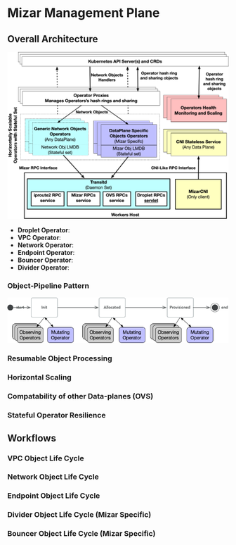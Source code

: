 
# Mizar Management Plane

## Overall Architecture

![Overall Architecture](./figures/management_plane.png)

* **Droplet Operator**:
* **VPC Operator**:
* **Network Operator**:
* **Endpoint Operator**:
* **Bouncer Operator**:
* **Divider Operator**:

### Object-Pipeline Pattern

![Object pipeline](./figures/object_pipeline.png)

### Resumable Object Processing

### Horizontal Scaling

### Compatability of other Data-planes (OVS)

### Stateful Operator Resilience

## Workflows

### VPC Object Life Cycle

### Network Object Life Cycle

### Endpoint Object Life Cycle

### Divider Object Life Cycle (Mizar Specific)

### Bouncer Object Life Cycle (Mizar Specific)